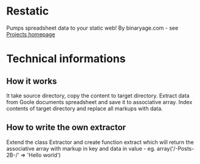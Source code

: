 # Restatic
Pumps spreadsheet data to your static web!
By binaryage.com - see [Projects homepage](restatic.binaryage.com)

# Technical informations

## How it works
It take source directory, copy the content to target directory. Extract data from Goole documents spreadsheet and save it to associative array. Index contents of target directory and replace all markups with data.

## How to write the own extractor
Extend the class Extractor and create function extract which will return the associative array with markup in key and data in value - eg. array('/-Posts-2B-/' => 'Hello world')